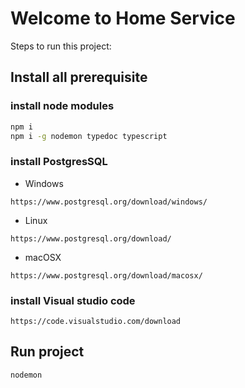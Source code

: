 # Welcome to Home Service

Steps to run this project:

## Install all prerequisite

### install node modules

```sh
npm i
npm i -g nodemon typedoc typescript
```

### install PostgresSQL

* Windows

```url
https://www.postgresql.org/download/windows/
```

* Linux
  
```url
https://www.postgresql.org/download/
```

* macOSX
  
```url
https://www.postgresql.org/download/macosx/
```

### install Visual studio code

```url
https://code.visualstudio.com/download
```

## Run project

```sh
nodemon
```
